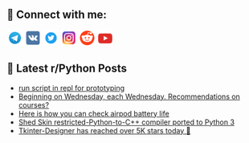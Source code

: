 ## 🔎 Connect with me:
[<img src="https://github.com/bullbesh/bullbesh/blob/main/images/Telegram.png" width="32" height="32" />](https://t.me/bullbesh)
[<img src="https://github.com/bullbesh/bullbesh/blob/main/images/VK.png" width="32" height="32" />](https://vk.com/bullbesh)
[<img src="https://github.com/bullbesh/bullbesh/blob/main/images/Twitter.png" width="32" height="32" />](https://twitter.com/bullbesh1)
[<img src="https://github.com/bullbesh/bullbesh/blob/main/images/Instagram.png" width="32" height="32" />](https://www.instagram.com/bullbesh)
[<img src="https://github.com/bullbesh/bullbesh/blob/main/images/Reddit.png" width="32" height="32" />](https://www.reddit.com/user/bullbesh)
[<img src="https://github.com/bullbesh/bullbesh/blob/main/images/YouTube.png" width="32" height="32" />](https://www.youtube.com/channel/UCtfjRs6uzgq5mfm8S06WTcg)

## 📕 Latest r/Python Posts
<!-- BLOG-POST-LIST:START -->
- [run script in repl for prototyping](https://www.reddit.com/r/Python/comments/100mxc0/run_script_in_repl_for_prototyping/)
- [Beginning on Wednesday, each Wednesday. Recommendations on courses?](https://www.reddit.com/r/Python/comments/100mvce/beginning_on_wednesday_each_wednesday/)
- [Here is how you can check airpod battery life](https://www.reddit.com/r/Python/comments/100jgmw/here_is_how_you_can_check_airpod_battery_life/)
- [Shed Skin restricted-Python-to-C++ compiler ported to Python 3](https://www.reddit.com/r/Python/comments/100ikia/shed_skin_restrictedpythontoc_compiler_ported_to/)
- [Tkinter-Designer has reached over 5K stars today 🚀](https://www.reddit.com/r/Python/comments/100ckfr/tkinterdesigner_has_reached_over_5k_stars_today/)
<!-- BLOG-POST-LIST:END -->
